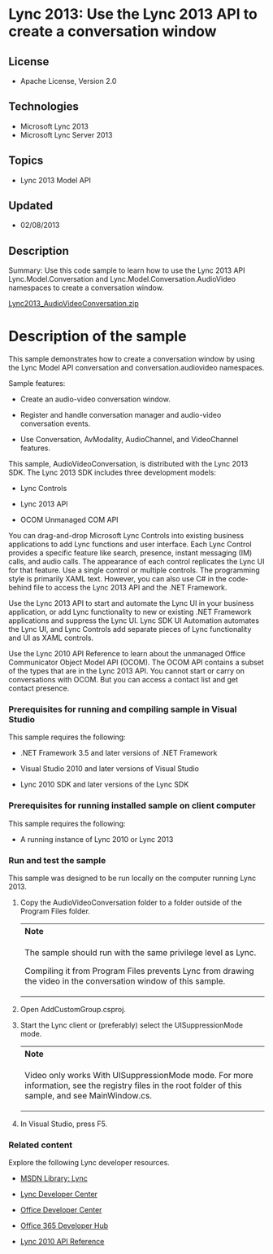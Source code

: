 # Lync 2013: Use the Lync 2013 API to create a conversation window
## License
- Apache License, Version 2.0
## Technologies
- Microsoft Lync 2013
- Microsoft Lync Server 2013
## Topics
- Lync 2013 Model API
## Updated
- 02/08/2013
## Description

<div id="header">Summary: Use this code sample to learn how to use the Lync 2013 API
<span class="label">Lync.Model.Conversation</span> and <span class="label">Lync.Model.Conversation.AudioVideo</span> namespaces to create a conversation window.</div>
<div id="mainSection">
<div id="mainBody">
<div class="introduction">
<p><a id="75768" href="/Lync-2013-Use-the-Lync-68eabecb/file/75768/1/Lync2013_AudioVideoConversation.zip">Lync2013_AudioVideoConversation.zip</a>&nbsp;</p>
</div>
<h1 class="heading">Description of the sample</h1>
<div class="section" id="sectionSection0">
<p>This sample demonstrates how to create a conversation window by using the Lync Model API
<span class="label">conversation</span> and <span class="label">conversation.audiovideo</span> namespaces.</p>
<p>Sample features:</p>
<ul>
<li>
<p>Create an audio-video conversation window.</p>
</li><li>
<p>Register and handle conversation manager and audio-video conversation events.</p>
</li><li>
<p>Use <span class="label">Conversation</span>, <span class="label">AvModality</span>,
<span class="label">AudioChannel</span>, and <span class="label">VideoChannel</span> features.</p>
</li></ul>
<p>This sample, AudioVideoConversation, is distributed with the Lync 2013 SDK. The Lync 2013 SDK includes three development models:</p>
<ul>
<li>
<p>Lync Controls</p>
</li><li>
<p>Lync 2013 API</p>
</li><li>
<p>OCOM Unmanaged COM API</p>
</li></ul>
<p>You can drag-and-drop Microsoft Lync Controls into existing business applications to add Lync functions and user interface. Each Lync Control provides a specific feature like search, presence, instant messaging (IM) calls, and audio calls. The appearance
 of each control replicates the Lync UI for that feature. Use a single control or multiple controls. The programming style is primarily XAML text. However, you can also use C# in the code-behind file to access the Lync 2013 API and the .NET Framework.</p>
<p>Use the Lync 2013 API to start and automate the Lync UI in your business application, or add Lync functionality to new or existing .NET Framework applications and suppress the Lync UI. Lync SDK UI Automation automates the Lync UI, and Lync Controls add separate
 pieces of Lync functionality and UI as XAML controls.</p>
<p>Use the Lync 2010 API Reference to learn about the unmanaged Office Communicator Object Model API (OCOM). The OCOM API contains a subset of the types that are in the Lync 2013 API. You cannot start or carry on conversations with OCOM. But you can access
 a contact list and get contact presence.</p>
<h3 class="subHeading">Prerequisites for running and compiling sample in Visual Studio</h3>
<div class="subsection">
<p>This sample requires the following:</p>
<ul>
<li>
<p>.NET Framework 3.5 and later versions of .NET Framework</p>
</li><li>
<p>Visual Studio 2010 and later versions of Visual Studio</p>
</li><li>
<p>Lync 2010 SDK and later versions of the Lync SDK</p>
</li></ul>
</div>
<h3 class="subHeading">Prerequisites for running installed sample on client computer</h3>
<div class="subsection">
<p>This sample requires the following:</p>
<ul>
<li>
<p>A running instance of Lync 2010 or Lync 2013</p>
</li></ul>
</div>
<h3 class="subHeading">Run and test the sample</h3>
<div class="subsection">
<p>This sample was designed to be run locally on the computer running Lync 2013.</p>
<ol>
<li>
<p>Copy the AudioVideoConversation folder to a folder outside of the Program Files folder.</p>
<div class="alert">
<table cellspacing="0" cellpadding="0" width="100%">
<tbody>
<tr>
<th align="left"><strong>Note</strong></th>
</tr>
<tr>
<td>
<p>The sample should run with the same privilege level as Lync.</p>
<p>Compiling it from Program Files prevents Lync from drawing the video in the conversation window of this sample.</p>
</td>
</tr>
</tbody>
</table>
</div>
</li><li>
<p>Open AddCustomGroup.csproj.</p>
</li><li>
<p>Start the Lync client or (preferably) select the UISuppressionMode mode.</p>
<div class="alert">
<table cellspacing="0" cellpadding="0" width="100%">
<tbody>
<tr>
<th align="left"><strong>Note</strong></th>
</tr>
<tr>
<td>
<p>Video only works With UISuppressionMode mode. For more information, see the registry files in the root folder of this sample, and see MainWindow.cs.</p>
</td>
</tr>
</tbody>
</table>
</div>
</li><li>
<p>In Visual Studio, press F5.</p>
</li></ol>
</div>
<h3 class="subHeading">Related content</h3>
<div class="subsection">
<p>Explore the following Lync developer resources.</p>
<ul>
<li>
<p><a href="http://msdn.microsoft.com/en-us/library/gg455051.aspx" target="_blank">MSDN Library: Lync</a></p>
</li><li>
<p><a href="http://msdn.microsoft.com/en-us/lync/gg132942.aspx" target="_blank">Lync Developer Center</a></p>
</li><li>
<p><a href="http://msdn.microsoft.com/en-us/office/aa905340.aspx" target="_blank">Office Developer Center</a></p>
</li><li>
<p><a href="http://msdn.microsoft.com/en-us/office/hh506337.aspx" target="_blank">Office 365 Developer Hub</a></p>
</li><li>
<p><a href="http://gallery.technet.microsoft.com/Lync-2010-API-Reference-48d2c5c9" target="_blank">Lync 2010 API Reference</a></p>
</li></ul>
</div>
</div>
</div>
</div>
